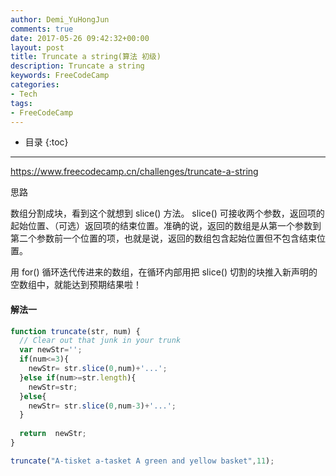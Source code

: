 ```yaml
---
author: Demi_YuHongJun
comments: true
date: 2017-05-26 09:42:32+00:00
layout: post
title: Truncate a string(算法 初级)
description: Truncate a string
keywords: FreeCodeCamp
categories:
- Tech
tags:
- FreeCodeCamp
---
```

* 目录
{:toc}
---

https://www.freecodecamp.cn/challenges/truncate-a-string

思路

数组分割成块，看到这个就想到 slice() 方法。 slice() 可接收两个参数，返回项的起始位置、（可选）返回项的结束位置。准确的说，返回的数组是从第一个参数到第二个参数前一个位置的项，也就是说，返回的数组包含起始位置但不包含结束位置。

用 for() 循环迭代传进来的数组，在循环内部用把 slice() 切割的块推入新声明的空数组中，就能达到预期结果啦！
#### 解法一
```javascript
function truncate(str, num) {
  // Clear out that junk in your trunk
  var newStr='';
  if(num<=3){
    newStr= str.slice(0,num)+'...';
  }else if(num>=str.length){
    newStr=str;
  }else{
    newStr= str.slice(0,num-3)+'...';
  }
  
  return  newStr;
}

truncate("A-tisket a-tasket A green and yellow basket",11);

```
